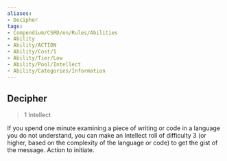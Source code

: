 ```yaml
---
aliases:
- Decipher
tags:
- Compendium/CSRD/en/Rules/Abilities
- Ability
- Ability/ACTION
- Ability/Cost/1
- Ability/Tier/Low
- Ability/Pool/Intellect
- Ability/Categories/Information
---
```


  
## Decipher  
>1  Intellect  
  
If you spend one minute examining a piece of writing or code in a language you do not understand, you can make an Intellect roll of difficulty 3 (or higher, based on the complexity of the language or code) to get the gist of the message. Action to initiate.